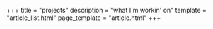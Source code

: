 +++
title = "projects"
description = "what I'm workin' on"
template = "article_list.html"
page_template = "article.html"
+++
